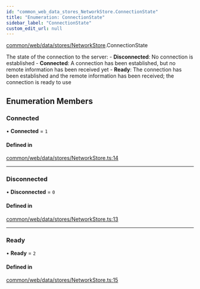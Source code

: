 ```yaml
---
id: "common_web_data_stores_NetworkStore.ConnectionState"
title: "Enumeration: ConnectionState"
sidebar_label: "ConnectionState"
custom_edit_url: null
---
```


[common/web/data/stores/NetworkStore](../modules/common_web_data_stores_NetworkStore.md).ConnectionState

The state of the connection to the server:
    - **Disconnected**: No connection is established
    - **Connected**: A connection has been established, but no remote information has been received yet
    - **Ready**: The connection has been established and the remote information has been received; the connection is ready to use

## Enumeration Members

### Connected

• **Connected** = ``1``

#### Defined in

[common/web/data/stores/NetworkStore.ts:14](https://github.com/Soroush9978/rds-ng/blob/3365237/src/common/web/data/stores/NetworkStore.ts#L14)

___

### Disconnected

• **Disconnected** = ``0``

#### Defined in

[common/web/data/stores/NetworkStore.ts:13](https://github.com/Soroush9978/rds-ng/blob/3365237/src/common/web/data/stores/NetworkStore.ts#L13)

___

### Ready

• **Ready** = ``2``

#### Defined in

[common/web/data/stores/NetworkStore.ts:15](https://github.com/Soroush9978/rds-ng/blob/3365237/src/common/web/data/stores/NetworkStore.ts#L15)
